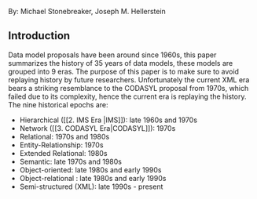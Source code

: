 By: Michael Stonebreaker, Joseph M. Hellerstein

## Introduction
Data model proposals have been around since 1960s, this paper summarizes the history of 35 years of data models, these models are grouped into 9 eras. The purpose of this paper is to make sure to avoid replaying history by future researchers.
Unfortunately the current XML era bears a striking resemblance to the CODASYL proposal from 1970s, which failed due to its complexity, hence the current era is replaying the history.
The nine historical epochs are:
-   Hierarchical ([[2. IMS Era |IMS]]): late 1960s and 1970s
-   Network ([[3. CODASYL Era|CODASYL]]): 1970s
-   Relational: 1970s and 1980s
-   Entity-Relationship: 1970s
-   Extended Relational: 1980s
-   Semantic: late 1970s and 1980s
-   Object-oriented: late 1980s and early 1990s
-   Object-relational : late 1980s and early 1990s
-   Semi-structured (XML): late 1990s - present
